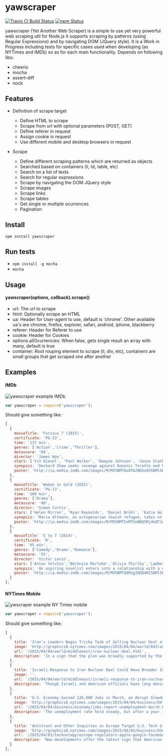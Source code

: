 yawscraper
===========

[![Travis CI Build Status](https://travis-ci.org/ivansabik/yawscraper.svg)](https://travis-ci.org/ivansabik/yawscraper)
[![npm Status](https://img.shields.io/npm/v/yawscraper.svg)](http://libraries.io/npm/yawscraper)

yawscraper (Yet Another Web Scraper) is a simple to use yet very powerful web scraping util for Node.js
It supports scraping by patterns (using Regular Expressions) and by navigating DOM (JQuery style).
It is a Work in Progress including tests for specific cases used when developing (as NYTimes and IMDb) so as for each main functionality.
Depends on following libs:

- cheerio
- mocha
- assert-diff
- nock

## Features

- Definition of scrape target
    - Define HTML to scrape
    - Scrape from url with optional parameters (POST, GET)
    - Define referer in request
    - Assign cookie in request
    - Use different mobile and desktop browsers in request
    
- Scrape
    - Define different scraping patterns which are returned as objects
    - Searched based on containers (li, td, table, etc)
    - Search on a list of texts
    - Search for regular expressions
    - Scrape by navigating the DOM JQuery style
    - Scrape images
    - Scrape links
    - Scrape tables
    - Get single or multiple ocurrences
    - Pagination

## Install

`npm install yawscraper`

## Run tests

 - `npm install -g mocha`
 - `mocha`

## Usage

#### yawscraper(options, callback).scrape()

 - url: The url to scrape
 - html: Optionally scrape an HTML
 - ua: Header for User-agent to use, default is 'chrome'. Other available ua's are chrome, firefox, explorer, safari, android, iphone, blackberry
 - referer: Header for Referer to use
 - cookie: Header for Cookies
 - options.allOcurrencies: When false, gets single result an array with many, default is true
 - container: Root rouping element to scrape (li, div, etc), containers are small groups that get scraped one after another

## Examples

#### IMDb

![yawscraper example IMDb](https://raw.githubusercontent.com/ivansabik/yawscraper/master/doc/yawscraper-imdb-example.png)

```javascript
var yawscraper = require('yawscraper');
```

Should give something like:

```javascript
[
  {
    movieTitle: 'Furious 7 (2015)',
    certificate: 'PG-13',
    time: '137 min',
    genres: ['Action','Crime','Thriller'],
    metascore: '66',
    director: 'James Wan',
    stars: ['Vin Diesel', 'Paul Walker', 'Dwayne Johnson', 'Jason Statham'],
    synopsis: 'Deckard Shaw seeks revenge against Dominic Toretto and his family for the death of his brother.',
    poster: 'http://ia.media-imdb.com/images/M/MV5BMTQxOTA2NDUzOV5BMl5BanBnXkFtZTgwNzY2MTMxMzE@._V1_SX140_CR0,0,140,209_AL_.jpg',
  },
  {
    movieTitle: 'Woman in Gold (2015)',
    certificate: 'PG-13',
    time: '109 min',
    genres: ['Drama'],
    metascore: '49',
    director: 'Simon Curtis',
    stars: ['Helen Mirren', 'Ryan Reynolds', 'Daniel Brühl', 'Katie Holmes'],
    synopsis: 'Maria Altmann, an octogenarian Jewish refugee, takes on the government to recover artwork she believes rightfully belongs to her family.',
    poster: 'http://ia.media-imdb.com/images/M/MV5BMTExMTUxNDQ5MjdeQTJeQWpwZ15BbWU4MDk4NTgxMzQx._V1_SY209_CR0,0,140,209_AL_.jpg',
  },
  {
    movieTitle: '5 to 7 (2014)',
    certificate: 'R',
    time: '95 min',
    genres: ['Comedy','Drama','Romance'],
    metascore: '55',
    director: 'Victor Levin',
    stars: ['Anton Yelchin','Bérénice Marlohe','Olivia Thirlby','Lambert Wilson'],
    synopsis: 'An aspiring novelist enters into a relationship with a woman, though there\'s just one catch: She\'s married, and the couple can only meet between the hours of 5 and 7 each evening.',
    poster: 'http://ia.media-imdb.com/images/M/MV5BMTQ4Mzg3ODQ4M15BMl5BanBnXkFtZTgwMjA3NjE1NDE@._V1_SY209_CR0,0,140,209_AL_.jpg',
  }
];
```

#### NYTimes Mobile

![ywscraper example NY Times mobile](https://raw.githubusercontent.com/ivansabik/yawscraper/master/doc/yawscraper-nytimes-example.png)

```javascript
var yawscraper = require('yawscraper');
```

Should give something like:

```javascript
[
  {
    title: 'Iran’s Leaders Begin Tricky Task of Selling Nuclear Deal at Home',
    image: 'http://graphics8.nytimes.com/images/2015/04/04/world/04Iran3-web/04Iran3-web-thumbLarge.jpg',
    url: '/2015/04/04/world/middleeast/iran-nuclear-deal.html',
    description: 'In a sign that the plan was broadly supported by the establishment, the government was allowed to promote the virtues of it at Friday Prayer.'
  },
  {
    title: 'Israeli Response to Iran Nuclear Deal Could Have Broader Implications',
    image: '',
    url: '/2015/04/04/world/middleeast/israeli-response-to-iran-nuclear-deal-could-have-broader-implications.html',
    description: 'Though Israeli and American officials have long denied any linkage between the Iranian and Palestinian issues, the two are playing out simultaneously.'
  },
  {
    title: 'U.S. Economy Gained 126,000 Jobs in March, an Abrupt Slowdown in Hiring',
    image: 'http://graphics8.nytimes.com/images/2015/04/04/business/04labor-web4/04labor-web4-thumbLarge-v3.jpg',
    url: '/2015/04/04/business/economy/jobs-report-unemployment-march.html',
    description: 'The unemployment rate held steady, but after a year in which job gains exceeded 200,000 monthly, the deceleration confirmed worrying signs in the economy.'
  },
  {
    title: 'Antitrust and Other Inquiries in Europe Target U.S. Tech Giants',
    image: 'http://graphics8.nytimes.com/images/2015/04/03/business/03eutech-web/03eutech-web-thumbLarge.jpg',
    url: '/2015/04/03/technology/europe-regulators-apple-google-facebook.html',
    description: 'New developments offer the latest sign that American tech giants face intensifying scrutiny in Europe that could curb their profits in the region and affect how they operate around the world.'
  }
];
```
